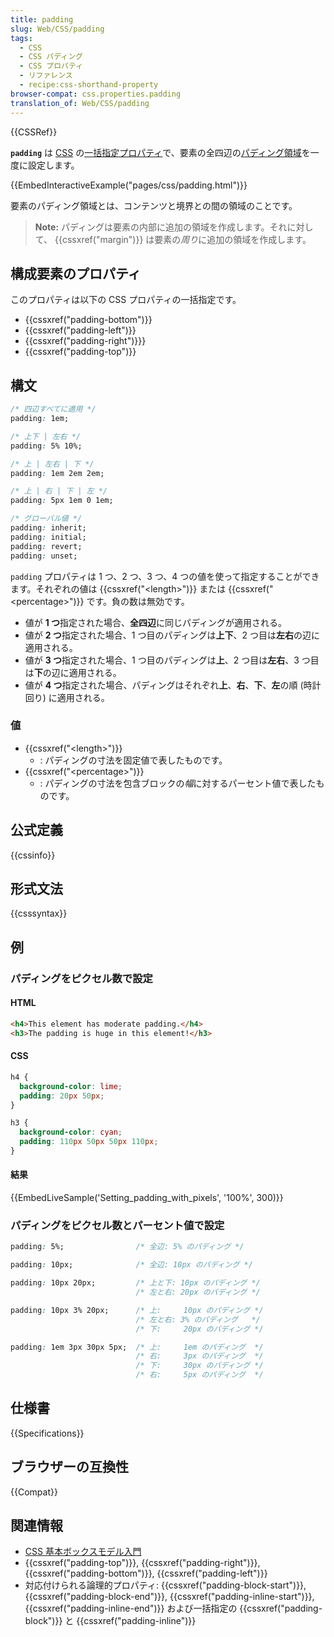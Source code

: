 ```yaml
---
title: padding
slug: Web/CSS/padding
tags:
  - CSS
  - CSS パディング
  - CSS プロパティ
  - リファレンス
  - recipe:css-shorthand-property
browser-compat: css.properties.padding
translation_of: Web/CSS/padding
---
```

{{CSSRef}}

**`padding`** は [CSS](/ja/docs/Web/CSS) の[一括指定プロパティ](/ja/docs/Web/CSS/Shorthand_properties)で、要素の全四辺の[パディング領域](/ja/docs/Web/CSS/CSS_Box_Model/Introduction_to_the_CSS_box_model#パディング領域)を一度に設定します。

{{EmbedInteractiveExample("pages/css/padding.html")}}

要素のパディング領域とは、コンテンツと境界との間の領域のことです。

> **Note:** パディングは要素の内部に追加の領域を作成します。それに対して、 {{cssxref("margin")}} は要素の*周り*に追加の領域を作成します。

## 構成要素のプロパティ

このプロパティは以下の CSS プロパティの一括指定です。

- {{cssxref("padding-bottom")}}
- {{cssxref("padding-left")}}
- {{cssxref("padding-right")}}}
- {{cssxref("padding-top")}}

## 構文

```css
/* 四辺すべてに適用 */
padding: 1em;

/* 上下 | 左右 */
padding: 5% 10%;

/* 上 | 左右 | 下 */
padding: 1em 2em 2em;

/* 上 | 右 | 下 | 左 */
padding: 5px 1em 0 1em;

/* グローバル値 */
padding: inherit;
padding: initial;
padding: revert;
padding: unset;
```

`padding` プロパティは 1 つ、2 つ、3 つ、4 つの値を使って指定することができます。それぞれの値は {{cssxref("&lt;length&gt;")}} または {{cssxref("&lt;percentage&gt;")}} です。負の数は無効です。

- 値が **1 つ**指定された場合、**全四辺**に同じパディングが適用される。
- 値が **2 つ**指定された場合、1 つ目のパディングは**上下**、2 つ目は**左右**の辺に適用される。
- 値が **3 つ**指定された場合、1 つ目のパディングは**上**、2 つ目は**左右**、3 つ目は**下**の辺に適用される。
- 値が **4 つ**指定された場合、パディングはそれぞれ**上**、**右**、**下**、**左**の順 (時計回り) に適用される。

### 値

- {{cssxref("&lt;length&gt;")}}
  - : パディングの寸法を固定値で表したものです。
- {{cssxref("&lt;percentage&gt;")}}
  - : パディングの寸法を包含ブロックの*幅*に対するパーセント値で表したものです。

## 公式定義

{{cssinfo}}

## 形式文法

{{csssyntax}}

## 例

<h3 id="Setting_padding_with_pixels">パディングをピクセル数で設定</h3>

#### HTML

```html
<h4>This element has moderate padding.</h4>
<h3>The padding is huge in this element!</h3>
```

#### CSS

```css
h4 {
  background-color: lime;
  padding: 20px 50px;
}

h3 {
  background-color: cyan;
  padding: 110px 50px 50px 110px;
}
```

#### 結果

{{EmbedLiveSample('Setting_padding_with_pixels', '100%', 300)}}

### パディングをピクセル数とパーセント値で設定

```css
padding: 5%;                /* 全辺: 5% のパディング */

padding: 10px;              /* 全辺: 10px のパディング */

padding: 10px 20px;         /* 上と下: 10px のパディング */
                            /* 左と右: 20px のパディング */

padding: 10px 3% 20px;      /* 上:     10px のパディング */
                            /* 左と右: 3% のパディング   */
                            /* 下:     20px のパディング */

padding: 1em 3px 30px 5px;  /* 上:     1em のパディング  */
                            /* 右:     3px のパディング  */
                            /* 下:     30px のパディング */
                            /* 右:     5px のパディング  */
```

## 仕様書

{{Specifications}}

## ブラウザーの互換性

{{Compat}}

## 関連情報

- [CSS 基本ボックスモデル入門](/ja/docs/Web/CSS/CSS_Box_Model/Introduction_to_the_CSS_box_model)
- {{cssxref("padding-top")}}, {{cssxref("padding-right")}}, {{cssxref("padding-bottom")}}, {{cssxref("padding-left")}}
- 対応付けられる論理的プロパティ: {{cssxref("padding-block-start")}}, {{cssxref("padding-block-end")}}, {{cssxref("padding-inline-start")}}, {{cssxref("padding-inline-end")}} および一括指定の {{cssxref("padding-block")}} と {{cssxref("padding-inline")}}
